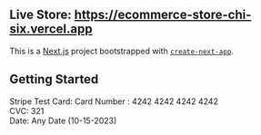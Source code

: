 ## Live Store: https://ecommerce-store-chi-six.vercel.app

This is a [Next.js](https://nextjs.org/) project bootstrapped with [`create-next-app`](https://github.com/vercel/next.js/tree/canary/packages/create-next-app).

## Getting Started

Stripe Test Card: Card Number : 4242 4242 4242 4242
                  <br>CVC: 321
                  <br>Date: Any Date (10-15-2023)



